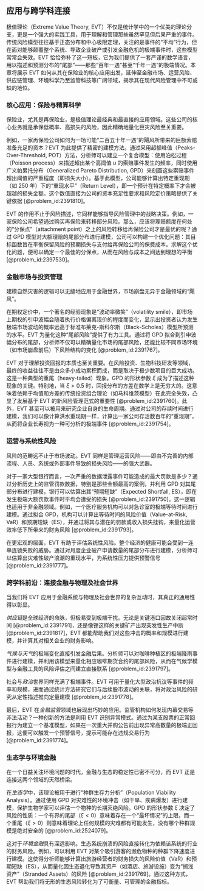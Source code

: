 ## 应用与跨学科连接

极值理论（Extreme Value Theory, EVT）不仅是统计学中的一个优美的理论分支，更是一个强大的实践工具，用于理解和管理那些虽然罕见但后果严重的事件。传统风险模型往往基于正态分布和中心极限定理，关注的是事件的“平均”行为，但在面对能够颠覆整个系统、导致企业破产或引发金融危机的极端事件时，这些模型常常会失效。EVT 恰恰弥补了这一短板，它为我们提供了一套严谨的数学语言，用以描述和预测分布的“尾部”——那些“百年一遇”甚至“千年一遇”的极端情况。本章将展示 EVT 如何从其在保险业的核心应用出发，延伸至金融市场、运营风险、供应链管理、环境科学乃至监管科技等广阔领域，揭示其在现代风险管理中不可或缺的地位。

### 核心应用：保险与精算科学

保险业，尤其是再保险业，是极值理论最经典和最直接的应用领域。这些公司的核心业务就是承保低概率、高损失的风险，因此精确地量化巨灾风险至关重要。

例如，一家再保险公司如何为一场可能“二百五十年一遇”的飓风所带来的巨额索赔准备充足的资本？EVT 为此提供了精密的建模方法。通过采用超额峰值（Peaks-Over-Threshold, POT）方法，分析师可以建立一个复合模型：使用泊松过程（Poisson process）来描述超出某个高阈值 $u$ 的索赔事件发生的频率，同时使用广义帕累托分布（Generalized Pareto Distribution, GPD）来刻画这些索赔事件超出阈值的严重程度（即损失大小）。基于此模型，公司能够计算出特定重现期（如 250 年）下的“重现水平”（Return Level），即一个预计在特定概率下才会被超越的损失金额。这个数值直接为公司的资本充足性要求和风险定价策略提供了关键依据 [@problem_id:2391810]。

EVT 的作用不止于风险描述，它同样能够指导风险管理中的战略决策。例如，一家保险公司希望通过购买再保险来转移部分风险。那么，应该将理赔额度在何处的“分保点”（attachment point）之上的风险转移给再保险公司才是最优的呢？通过 GPD 模型对大额理赔的尾部分布进行建模，公司可以构建一个优化问题：其目标函数旨在平衡保留风险的预期损失与支付给再保险公司的保费成本。求解这个优化问题，便可以确定一个最佳的分保点，从而在风险与成本之间达到理想的平衡 [@problem_id:2397530]。

### 金融市场与投资管理

建模自然灾害的逻辑可以无缝地应用于金融世界，市场崩盘无异于金融领域的“飓风”。

在期权定价中，一个著名的经验现象是“波动率微笑”（volatility smile），即市场上期权的引申波幅会随着执行价格偏离现价的程度而变化，显示出投资者认为发生极端市场波动的概率远高于标准布莱克-斯科尔斯（Black-Scholes）模型所预测的水平。EVT 为量化这种“尾部风险”提供了有力工具。通过将 GPD 拟合到引申波幅分布的尾部，分析师不仅可以精确量化市场的尾部风险，还能比较不同市场环境（如市场崩盘前后）下风险结构的变化 [@problem_id:2391767]。

EVT 对于理解投资回报的本质也至关重要。在风险投资、生物科技研发等领域，最终的收益往往不是由众多小成功累积而成，而是取决于极少数项目的巨大成功。这是一种典型的重尾（heavy-tailed）现象。GPD 的形状参数 $\xi$ 成为了描述这种现象的关键。特别地，当 $\xi > 0.5$ 时，回报分布的方差在数学上是无穷大的。这意味着依赖于均值和方差的传统投资组合理论（如马科维茨模型）在此完全失效，凸显了发展基于 EVT 的新风险管理范式的重要性 [@problem_id:2391760]。此外，EVT 甚至可以被用来研究企业自身的生命周期。通过对公司的存续时间进行建模，我们可以像计算洪水重现期一样，计算出一家公司存活数百年的“重现期”，从而将企业长寿视为一种可分析的极端事件 [@problem_id:2391754]。

### 运营与系统性风险

风险的范畴远不止于市场波动。EVT 同样是管理运营风险——即由不完善的内部流程、人员、系统或外部事件导致的损失风险——的强大武器。

对于一家大型银行而言，一次严重的数据泄露事件可能造成的最大罚款是多少？通过分析历史上的监管罚款数据，特别是那些金额最高的案例，并利用 GPD 对其尾部分布进行建模，银行可以估算出其“预期短缺”（Expected Shortfall, ES），即在发生极端大额罚款事件时平均会遭受的损失 [@problem_id:2391750]。这一逻辑也适用于非金融领域。例如，一个医疗服务机构可以对急诊室的极端等待时间进行建模。通过拟合 GPD，机构可以计算出等待时间的风险价值（Value-at-Risk, VaR）和预期短缺（ES），并通过将其与潜在的罚款或收入损失挂钩，来量化运营效率低下所带来的财务风险 [@problem_id:2391793]。

在更宏观的层面，EVT 有助于评估系统性风险。整个经济的健康可能会受到一连串连锁失败的威胁。通过对月度企业破产申请数量的尾部分布进行建模，分析师可以估算出灾难性破产浪潮的重现水平，为系统性压力提供预警信号 [@problem_id:2391777]。

### 跨学科前沿：连接金融与物理及社会世界

当我们将 EVT 应用于金融系统与物理及社会世界的复杂互动时，其真正的通用性得以彰显。

*供应链*是全球经济的命脉，但极易受到极端干扰。无论是关键港口因故关闭超常时间 [@problem_id:2391791]，还是像锂这样的关键矿产出现突发性生产中断 [@problem_id:2391817]，EVT 都能帮助我们对这些冲击的概率和规模进行建模，并计算其对相关企业的财务影响。

*气候与天气*的极端变化直接引发金融后果。分析师可以对咖啡种植区的极端降雨事件进行建模，并利用该模型来量化相应咖啡期货合约的尾部风险，从而在气候学模型与金融工具的风险评估之间建立直接联系 [@problem_id:2391797]。

社会与*政治*世界同样充满了极端事件。EVT 可用于量化大型政治抗议等事件的频率和规模，进而通过统计方法研究它们与后续股市波动的关联，将对政治风险的研究从定性描述推向定量建模 [@problem_id:2391778]。

最后，EVT 在*金融监管*领域也展现出巧妙的应用。监管机构如何发现内幕交易等非法活动？一种创新的方法是利用 EVT 识别异常模式。通过为某支股票的正常回报行为建立一个基准模型，如果在一次重大并购公告前出现异常高数量的极端正回报，这便可以触发一个预警信号，提示可能存在违规交易行为 [@problem_id:2391774]。

### 生态学与环境金融

在一个日益关注环境问题的时代，金融与生态的稳定性已密不可分，而 EVT 正是连接这两个领域的天然桥梁。

在*生态学*中，该理论被用于进行“种群生存力分析”（Population Viability Analysis）。通过使用 GPD 对灾难性的环境冲击（如干旱、疾病爆发）进行建模，保护生物学家可以评估一个物种的长期灭绝风险。GPD 的形状参数 $\xi$ 决定了风险的性质：一个有界的尾部（$\xi < 0$）意味着存在一个“最坏情况”的上限，而一个重尾（$\xi > 0$）则意味着理论上任何规模的灾难都有可能发生，没有哪个种群规模是绝对安全的 [@problem_id:2524079]。

这对于*环境金融*具有深远影响。生态系统崩溃的风险直接转化为依赖该系统的行业的财务风险。例如，可以利用 EVT 对某个吸引游客的濒危物种的种群下降速度进行建模。这使得分析师能够计算出旅游经营者的财务损失的风险价值（VaR）和预期短缺（ES），从而量化因生态退化导致其资产（如酒店、旅游设施）变为“搁浅资产”（Stranded Assets）的风险 [@problem_id:2391769]。通过这种方式，EVT 帮助我们将无形的生态风险转化为了可衡量、可管理的金融指标。